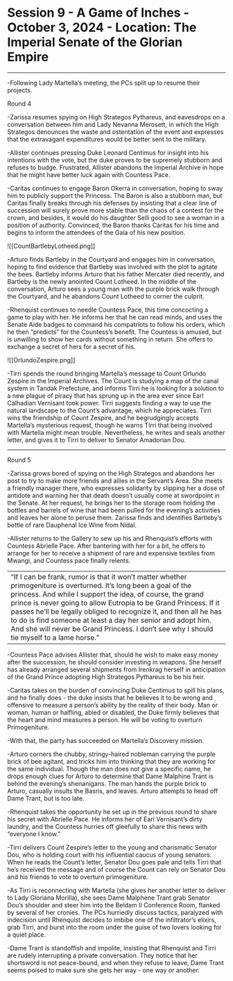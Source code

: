 # Session 9 - A Game of Inches - October 3, 2024 - Location: The Imperial Senate of the Glorian Empire

---

  

-Following Lady Martella’s meeting, the PCs split up to resume their projects. 

  

Round 4

  

-Zarissa resumes spying on High Strategos Pythareus, and eavesdrops on a conversation between him and Lady Nevanna Merosett, in which the High Strategos denounces the waste and ostentation of the event and expresses that the extravagant expenditures would be better sent to the military. 

  

-Allister continues pressing Duke Leonard Centimus for insight into his intentions with the vote, but the duke proves to be supremely stubborn and refuses to budge. Frustrated, Allister abandons the Imperial Archive in hope that he might have better luck again with Countess Pace. 

  

-Caritas continues to engage Baron Okerra in conversation, hoping to sway him to publicly support the Princess. The Baron is also a stubborn man, but Caritas finally breaks through his defenses by insisting that a clear line of succession will surely prove more stable than the chaos of a contest for the crown, and besides, it would do his daughter Selli good to see a woman in a position of authority. Convinced, the Baron thanks Caritas for his time and begins to inform the attendees of the Gala of his new position. 

  
![[CountBartlebyLotheed.png]]

-Arturo finds Bartleby in the Courtyard and engages him in conversation, hoping to find evidence that Bartleby was involved with the plot to agitate the bees. Bartleby informs Arturo that his father Mercater died recently, and Bartleby is the newly anointed Count Lotheed. In the middle of the conversation, Arturo sees a young man with the purple brick walk through the Courtyard, and he abandons Count Lotheed to corner the culprit. 

  

-Rhenquist continues to needle Countess Pace, this time concocting a game to play with her. He informs her that he can read minds, and uses the Senate Aide badges to command his compatriots to follow his orders, which he then “predicts” for the Countess’s benefit. The Countess is amused, but is unwilling to show her cards without something in return. She offers to exchange a secret of hers for a secret of his. 

  
![[OrlundoZespire.png]]

-Tirri spends the round bringing Martella’s message to Count Orlundo Zespire in the Imperial Archives. The Count is studying a map of the canal system in Tandak Prefecture, and informs Tirri he is looking for a solution to a new plague of piracy that has sprung up in the area ever since Earl Calhadian Vernisant took power. Tirri suggests finding a way to use the natural landscape to the Count’s advantage, which he appreciates. Tirri wins the friendship of Count Zespire, and he begrudgingly accepts Martella’s mysterious request, though he warns Tirri that being involved with Martella might mean trouble. Nevertheless, he writes and seals another letter, and gives it to Tirri to deliver to Senator Amadorian Dou. 

---

Round 5

  

-Zarissa grows bored of spying on the High Strategos and abandons her post to try to make more friends and allies in the Servant’s Area. She meets a friendly manager there, who expresses solidarity by slipping her a dose of antidote and warning her that death doesn’t usually come at swordpoint in the Senate. At her request, he brings her to the storage room holding the bottles and barrels of wine that had been pulled for the evening’s activities and leaves her alone to peruse them. Zarissa finds and identifies Bartleby’s bottle of rare Dauphenal Ice Wine from Nidal. 

  

-Allister returns to the Gallery to sew up his and Rhenquist’s efforts with Countess Abrielle Pace. After bantering with her for a bit, he offers to arrange for her to receive a shipment of rare and expensive textiles from Mwangi, and Countess pace finally relents. 

  
  

|   |
|---|
|“If I can be frank, rumor is that it won’t matter whether primogeniture is overturned. It’s long been a goal of the princess. And while I support the idea, of course, the grand prince is never going to allow Eutropia to be Grand Princess. If it passes he’ll be legally obliged to recognize it, and then all he has to do is find someone at least a day her senior and adopt him. And she will never be Grand Princess. I don’t see why I should tie myself to a lame horse.”|

  

-Countess Pace advises Allister that, should he wish to make easy money after the succession, he should consider investing in weapons. She herself has already arranged several shipments from Irenkrag herself in anticipation of the Grand Prince adopting High Strategos Pythareus to be his heir. 

  

-Caritas takes on the burden of convincing Duke Centimus to spill his plans, and he finally does - the duke insists that he believes it to be wrong and offensive to measure a person’s ability by the reality of their body. Man or woman, human or halfling, abled or disabled, the Duke firmly believes that the heart and mind measures a person. He will be voting to overturn Primogeniture. 

  

-With that, the party has succeeded on Martella’s Discovery mission. 

  

-Arturo corners the chubby, stringy-haired nobleman carrying the purple brick of bee agitant, and tricks him into thinking that they are working for the same individual. Though the man does not give a specific name, he drops enough clues for Arturo to determine that Dame Malphine Trant is behind the evening’s shenanigans. The man hands the purple brick to Arturo, casually insults the Basris, and leaves. Arturo attempts to head off Dame Trant, but is too late.

  

-Rhenquist takes the opportunity he set up in the previous round to share his secret with Abrielle Pace. He informs her of Earl Vernisant’s dirty laundry, and the Countess hurries off gleefully to share this news with “everyone I know.” 

  

-Tirri delivers Count Zespire’s letter to the young and charismatic Senator Dou, who is holding court with his influential caucus of young senators. When he reads the Count’s letter, Senator Dou goes pale and tells Tirri that he’s received the message and of course the Count can rely on Senator Dou and his friends to vote to overturn primogeniture. 

  

-As Tirri is reconnecting with Martella (she gives her another letter to deliver to Lady Gloriana Morilla), she sees Dame Malphene Trant grab Senator Dou’s shoulder and steer him into the Beldam II Conference Room, flanked by several of her cronies. The PCs hurriedly discuss tactics, paralyzed with indecision until Rhenquist decides to imbibe one of the infiltrator’s elixirs, grab Tirri, and burst into the room under the guise of two lovers looking for a quiet place. 

  

-Dame Trant is standoffish and impolite, insisting that Rhenquist and Tirri are rudely interrupting a private conversation. They notice that her shortsword is not peace-bound, and when they refuse to leave, Dame Trant seems poised to make sure she gets her way - one way or another.